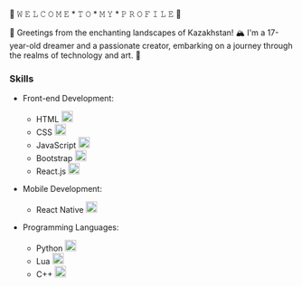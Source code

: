 🌟 𝚆 𝙴 𝙻 𝙲 𝙾 𝙼 𝙴 
                 * 𝚃 𝙾 
                       * 𝙼 𝚈 
                             * 𝙿 𝚁 𝙾 𝙵 𝙸 𝙻 𝙴​ 👾

👋 Greetings from the enchanting landscapes of Kazakhstan! 🏔️ I'm a 17-year-old dreamer and a passionate creator, embarking on a journey through the realms of technology and art. 🚀

### Skills

- Front-end Development:
  - HTML <img src="https://cdn.jsdelivr.net/npm/simple-icons@5.8.0/icons/html5.svg" alt="HTML5" height="20px">
  - CSS <img src="https://cdn.jsdelivr.net/npm/simple-icons@5.8.0/icons/css3.svg" alt="CSS3" height="20px">
  - JavaScript <img src="https://cdn.jsdelivr.net/npm/simple-icons@5.8.0/icons/javascript.svg" alt="JavaScript" height="20px">
  - Bootstrap <img src="https://cdn.jsdelivr.net/npm/simple-icons@5.8.0/icons/bootstrap.svg" alt="Bootstrap" height="20px">
  - React.js <img src="https://cdn.jsdelivr.net/npm/simple-icons@5.8.0/icons/react.svg" alt="React.js" height="20px">

- Mobile Development:
  - React Native <img src="https://cdn.jsdelivr.net/npm/simple-icons@5.8.0/icons/react.svg" alt="React Native" height="20px">

- Programming Languages:
  - Python <img src="https://cdn.jsdelivr.net/npm/simple-icons@5.8.0/icons/python.svg" alt="Python" height="20px">
  - Lua <img src="https://cdn.jsdelivr.net/npm/simple-icons@5.8.0/icons/lua.svg" alt="Lua" height="20px">
  - C++ <img src="https://cdn.jsdelivr.net/npm/simple-icons@5.8.0/icons/cplusplus.svg" alt="C++" height="20px">

